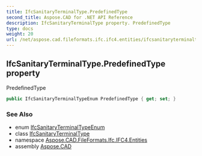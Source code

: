```yaml
---
title: IfcSanitaryTerminalType.PredefinedType
second_title: Aspose.CAD for .NET API Reference
description: IfcSanitaryTerminalType property. PredefinedType
type: docs
weight: 20
url: /net/aspose.cad.fileformats.ifc.ifc4.entities/ifcsanitaryterminaltype/predefinedtype/
---
```

## IfcSanitaryTerminalType.PredefinedType property

PredefinedType

```csharp
public IfcSanitaryTerminalTypeEnum PredefinedType { get; set; }
```

### See Also

* enum [IfcSanitaryTerminalTypeEnum](../../../aspose.cad.fileformats.ifc.ifc4.types/ifcsanitaryterminaltypeenum/)
* class [IfcSanitaryTerminalType](../)
* namespace [Aspose.CAD.FileFormats.Ifc.IFC4.Entities](../../ifcsanitaryterminaltype/)
* assembly [Aspose.CAD](../../../)



